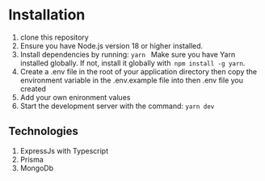 # Installation

1. clone this repository
2. Ensure you have Node.js version 18 or higher installed.
3. Install dependencies by running: `yarn ` Make sure you have Yarn installed globally. If not, install it globally with` npm install -g yarn`.
4. Create a .env file in the root of your application directory then copy the environment variable in the .env.example file into then .env file you created
5. Add your own enironment values
6. Start the development server with the command: `yarn dev`

## Technologies

1. ExpressJs with Typescript
2. Prisma
3. MongoDb
